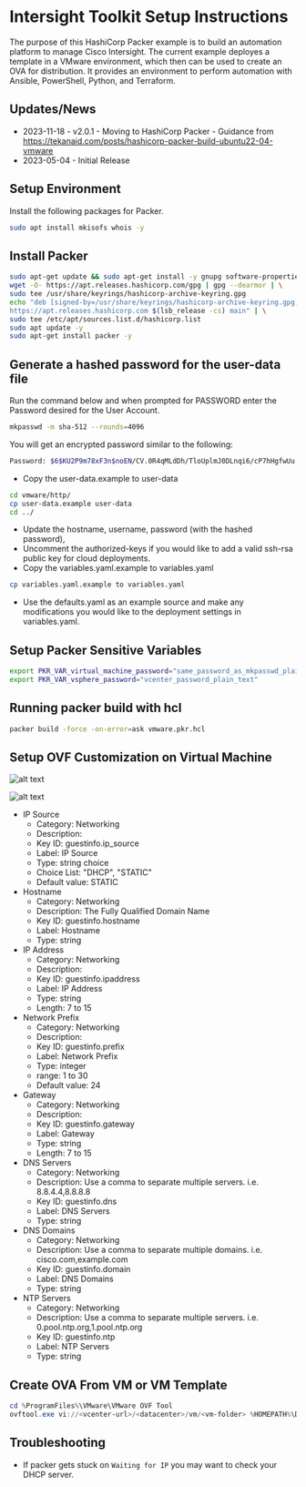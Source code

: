 # Intersight Toolkit Setup Instructions

The purpose of this HashiCorp Packer example is to build an automation platform to manage Cisco Intersight.  The current example deployes a template in a VMware environment, which then can be used to create an OVA for distribution.  It provides an environment to perform automation with Ansible, PowerShell, Python, and Terraform.

## Updates/News

* 2023-11-18 - v2.0.1 - Moving to HashiCorp Packer - Guidance from https://tekanaid.com/posts/hashicorp-packer-build-ubuntu22-04-vmware
* 2023-05-04 - Initial Release

## Setup Environment

Install the following packages for Packer.

```sh
sudo apt install mkisofs whois -y
```

## Install Packer

```bash
sudo apt-get update && sudo apt-get install -y gnupg software-properties-common
wget -O- https://apt.releases.hashicorp.com/gpg | gpg --dearmor | \
sudo tee /usr/share/keyrings/hashicorp-archive-keyring.gpg
echo "deb [signed-by=/usr/share/keyrings/hashicorp-archive-keyring.gpg] \
https://apt.releases.hashicorp.com $(lsb_release -cs) main" | \
sudo tee /etc/apt/sources.list.d/hashicorp.list
sudo apt update -y
sudo apt-get install packer -y
```

## Generate a hashed password for the user-data file

Run the command below and when prompted for PASSWORD enter the Password desired for the User Account.

```bash
mkpasswd -m sha-512 --rounds=4096
```

You will get an encrypted password similar to the following:

```bash
Password: $6$KU2P9m78xF3n$noEN/CV.0R4qMLdDh/TloUplmJ0DLnqi6/cP7hHgfwUu.D0hMaD2sAfxDT3eHP5BQ3HdgDkKuIk8zBh0mDLzO1
```

* Copy the user-data.example to user-data

```bash
cd vmware/http/
cp user-data.example user-data
cd ../
```

* Update the hostname, username, password (with the hashed password), 
* Uncomment the authorized-keys if you would like to add a valid ssh-rsa public key for cloud deployments.
* Copy the variables.yaml.example to variables.yaml

```bash
cp variables.yaml.example to variables.yaml
```

* Use the defaults.yaml as an example source and make any modifications you would like to the deployment settings in variables.yaml.

## Setup Packer Sensitive Variables

```bash
export PKR_VAR_virtual_machine_password="same_password_as_mkpasswd_plain_text"
export PKR_VAR_vsphere_password="vcenter_password_plain_text"
```

## Running packer build with hcl

```sh
packer build -force -on-error=ask vmware.pkr.hcl
```

## Setup OVF Customization on Virtual Machine

![alt text](vApp-Options.png "vApp Options")

![alt text](vApp-Properties.png "vApp Properties")

- IP Source
  - Category: Networking
  - Description:
  - Key ID: guestinfo.ip_source
  - Label: IP Source
  - Type: string choice
  - Choice List: "DHCP", "STATIC"
  - Default value: STATIC
- Hostname
  - Category: Networking
  - Description: The Fully Qualified Domain Name
  - Key ID: guestinfo.hostname
  - Label: Hostname
  - Type: string
- IP Address
  - Category: Networking
  - Description:
  - Key ID: guestinfo.ipaddress
  - Label: IP Address
  - Type: string
  - Length: 7 to 15
- Network Prefix
  - Category: Networking
  - Description:
  - Key ID: guestinfo.prefix
  - Label: Network Prefix
  - Type: integer
  - range: 1 to 30
  - Default value: 24
- Gateway
  - Category: Networking
  - Description:
  - Key ID: guestinfo.gateway
  - Label: Gateway
  - Type: string
  - Length: 7 to 15
- DNS Servers
  - Category: Networking
  - Description: Use a comma to separate multiple servers.  i.e. 8.8.4.4,8.8.8.8
  - Key ID: guestinfo.dns
  - Label: DNS Servers
  - Type: string
- DNS Domains
  - Category: Networking
  - Description: Use a comma to separate multiple domains.  i.e. cisco.com,example.com
  - Key ID: guestinfo.domain
  - Label: DNS Domains
  - Type: string
- NTP Servers
  - Category: Networking
  - Description: Use a comma to separate multiple servers.  i.e. 0.pool.ntp.org,1.pool.ntp.org
  - Key ID: guestinfo.ntp
  - Label: NTP Servers
  - Type: string

## Create OVA From VM or VM Template

```powershell
cd %ProgramFiles%\VMware\VMware OVF Tool
ovftool.exe vi://<vcenter-url>/<datacenter>/vm/<vm-folder> %HOMEPATH%\Downloads\imm-toolkitv0.1.ova
```

## Troubleshooting

- If packer gets stuck on `Waiting for IP` you may want to check your DHCP server.
